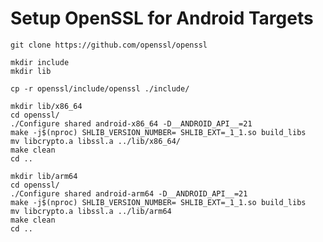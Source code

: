 # Setup OpenSSL for Android Targets

    git clone https://github.com/openssl/openssl

    mkdir include
    mkdir lib

    cp -r openssl/include/openssl ./include/

    mkdir lib/x86_64
    cd openssl/
    ./Configure shared android-x86_64 -D__ANDROID_API__=21
    make -j$(nproc) SHLIB_VERSION_NUMBER= SHLIB_EXT=_1_1.so build_libs
    mv libcrypto.a libssl.a ../lib/x86_64/
    make clean
    cd ..

    mkdir lib/arm64
    cd openssl/
    ./Configure shared android-arm64 -D__ANDROID_API__=21
    make -j$(nproc) SHLIB_VERSION_NUMBER= SHLIB_EXT=_1_1.so build_libs
    mv libcrypto.a libssl.a ../lib/arm64
    make clean
    cd ..


